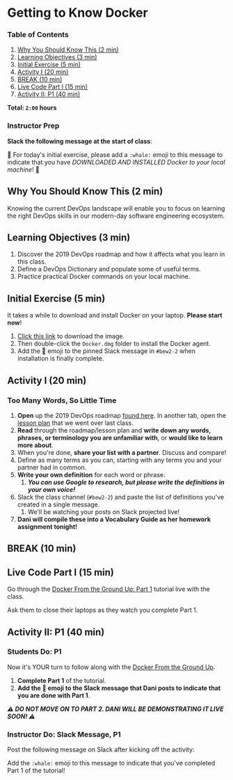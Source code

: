 # Getting to Know Docker

### Table of Contents
1. [Why You Should Know This (2 min)](#why-you-should-know-this-2-min)
2. [Learning Objectives (3 min)](#learning-objectives-3-min)
3. [Initial Exercise (5 min)](#initial-exercise-5-min)
4. [Activity I (20 min)](#activity-i-20-min)
5. [BREAK (10 min)](#break-10-min)
6. [Live Code Part I (15 min)](#live-code-part-i-15-min)
7. [Activity II: P1 (40 min)](#activity-ii-p1-40-min)

**Total: `2:00` hours**

### Instructor Prep

**Slack the following message at the start of class**:

:whale: For today's initial exercise, please add a `:whale:` emoji to this message to indicate that you have *DOWNLOADED AND INSTALLED Docker to your local machine*! :whale:

## Why You Should Know This (2 min)

Knowing the current DevOps landscape will enable you to focus on learning the right DevOps skills in our modern-day software engineering ecosystem.

## Learning Objectives (3 min)

1. Discover the 2019 DevOps roadmap and how it affects what you learn in this class.
2. Define a DevOps Dictionary and populate some of useful terms.
3. Practice practical Docker commands on your local machine.

## Initial Exercise (5 min)

It takes a while to download and install Docker on your laptop. **Please start now**!

1. [Click this link](https://hub.docker.com/editions/community/docker-ce-desktop-mac) to download the image.
2. Then double-click the `Docker.dmg` folder to install the Docker agent.
3. Add the :whale: emoji to the pinned Slack message in `#bew2-2` when installation is finally complete.

## Activity I (20 min)

### Too Many Words, So Little Time

1. **Open** up the 2019 DevOps roadmap [found here](Resources/Roadmap.md). In another tab, open the [lesson plan](Lessons/Lesson1.md) that we went over last class.
2. **Read** through the roadmap/lesson plan and **write down any words, phrases, or terminology you are unfamiliar with**, or **would like to learn more about**.
3. When you're done, **share your list with a partner**. Discuss and compare!
4. Define as many terms as you can, starting with any terms you and your partner had in common.
5. **Write your own definition** for each word or phrase.
   1. ***You can use Google to research, but please write the definitions in your own voice!***
6. Slack the class channel (`#bew2-2`) and paste the list of definitions you've created in a single message.
   1. We'll be watching your posts on Slack projected live!
7. **Dani will compile these into a Vocabulary Guide as her homework assignment tonight!**

## BREAK (10 min)

## Live Code Part I (15 min)

Go through the [Docker From the Ground Up: Part 1](Resources/DockerFromTheGroundUp.md#part-1) tutorial live with the class.

Ask them to close their laptops as they watch you complete Part 1.

## Activity II: P1 (40 min)

### Students Do: P1

Now it's YOUR turn to follow along with the [Docker From the Ground Up](Resources/DockerFromTheGroundUp.md#part-1).

1. **Complete Part 1** of the tutorial.
2. **Add the :whale: emoji to the Slack message that Dani posts to indicate that you are done with Part 1**.

_**⚠️ DO NOT MOVE ON TO PART 2. DANI WILL BE DEMONSTRATING IT LIVE SOON! ⚠️**_

### Instructor Do: Slack Message, P1

Post the following message on Slack after kicking off the activity:

Add the `:whale:` emoji to this message to indicate that you've completed Part 1 of the tutorial!
